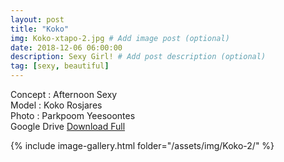 ```yaml
---
layout: post
title: "Koko"
img: Koko-xtapo-2.jpg # Add image post (optional)
date: 2018-12-06 06:00:00
description: Sexy Girl! # Add post description (optional)
tag: [sexy, beautiful]
---
```

Concept : Afternoon Sexy  
Model : Koko Rosjares  
Photo : Parkpoom Yeesoontes  
Google Drive [Download Full](http://gestyy.com/e0GHDH)   


{% include image-gallery.html folder="/assets/img/Koko-2/" %}
